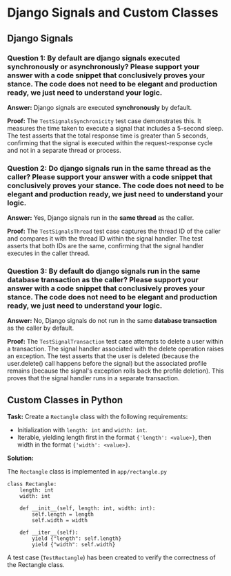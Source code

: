# Django Signals and Custom Classes

## Django Signals

### Question 1: By default are django signals executed synchronously or asynchronously? Please support your answer with a code snippet that conclusively proves your stance. The code does not need to be elegant and production ready, we just need to understand your logic.

**Answer:** Django signals are executed **synchronously** by default.

**Proof:** The `TestSignalsSynchronicity` test case demonstrates this. It measures the time taken to execute a signal that includes a 5-second sleep. The test asserts that the total response time is greater than 5 seconds, confirming that the signal is executed within the request-response cycle and not in a separate thread or process.

### Question 2: Do django signals run in the same thread as the caller? Please support your answer with a code snippet that conclusively proves your stance. The code does not need to be elegant and production ready, we just need to understand your logic.

**Answer:** Yes, Django signals run in the **same thread** as the caller.

**Proof:** The `TestSignalsThread` test case captures the thread ID of the caller and compares it with the thread ID within the signal handler. The test asserts that both IDs are the same, confirming that the signal handler executes in the caller thread.

### Question 3: By default do django signals run in the same database transaction as the caller? Please support your answer with a code snippet that conclusively proves your stance. The code does not need to be elegant and production ready, we just need to understand your logic.

**Answer:** No, Django signals do not run in the same **database transaction** as the caller by default.

**Proof:** The `TestSignalTransaction` test case attempts to delete a user within a transaction. The signal handler associated with the delete operation raises an exception. The test asserts that the user is deleted (because the user.delete() call happens before the signal) but the associated profile remains (because the signal's exception rolls back the profile deletion). This proves that the signal handler runs in a separate transaction.

## Custom Classes in Python

**Task:** Create a `Rectangle` class with the following requirements:

-   Initialization with `length: int` and `width: int`.
-   Iterable, yielding length first in the format `{'length': <value>}`, then width in the format `{'width': <value>}`.

**Solution:**

The `Rectangle` class is implemented in `app/rectangle.py`

```
class Rectangle:
    length: int
    width: int

    def __init__(self, length: int, width: int):
        self.length = length
        self.width = width

    def __iter__(self):
        yield {"length": self.length}
        yield {"width": self.width}
```

A test case (`TestRectangle`) has been created to verify the correctness of the Rectangle class.
